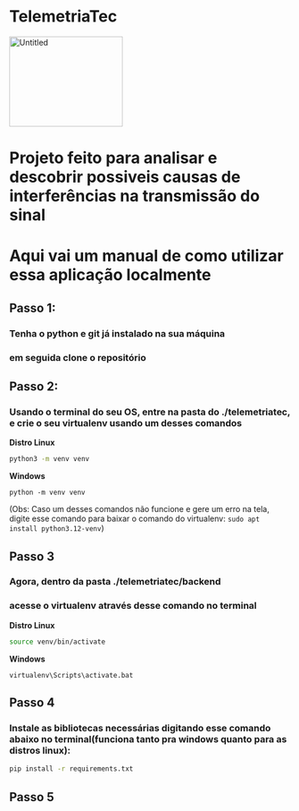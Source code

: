 # TelemetriaTec

<img width="203" height="161" alt="Untitled" src="https://github.com/user-attachments/assets/db1597a5-b592-4d24-b3dd-f08776640e29" />


# Projeto feito para analisar e descobrir possiveis causas de interferências na transmissão do sinal
# Aqui vai um manual de como utilizar essa aplicação localmente

## Passo 1:
### Tenha o python e git já instalado na sua máquina
### em seguida clone o repositório

## Passo 2:
### Usando o terminal do seu OS, entre na pasta do ./telemetriatec, e crie o seu virtualenv usando um desses comandos

**Distro Linux**

```bash
python3 -m venv venv
```

**Windows**

```shell
python -m venv venv
```

(Obs: Caso um desses comandos não funcione e gere um erro na tela, digite esse comando para baixar o comando do virtualenv: ```sudo apt install python3.12-venv```)

## Passo 3
### Agora, dentro da pasta ./telemetriatec/backend
### acesse o virtualenv através desse comando no terminal

**Distro Linux**
```bash
source venv/bin/activate
```

**Windows**
```shell
virtualenv\Scripts\activate.bat
```

## Passo 4
### Instale as bibliotecas necessárias digitando esse comando abaixo no terminal(funciona tanto pra windows quanto para as distros linux):

```bash
pip install -r requirements.txt
```

## Passo 5
###